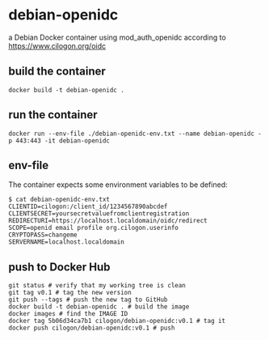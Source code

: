 # debian-openidc
a Debian Docker container using mod_auth_openidc according to https://www.cilogon.org/oidc

## build the container
```
docker build -t debian-openidc .
```

## run the container
```
docker run --env-file ./debian-openidc-env.txt --name debian-openidc -p 443:443 -it debian-openidc
```

## env-file
The container expects some environment variables to be defined:
```
$ cat debian-openidc-env.txt
CLIENTID=cilogon:/client_id/1234567890abcdef
CLIENTSECRET=yoursecretvaluefromclientregistration
REDIRECTURI=https://localhost.localdomain/oidc/redirect
SCOPE=openid email profile org.cilogon.userinfo
CRYPTOPASS=changeme
SERVERNAME=localhost.localdomain
```

## push to Docker Hub
```
git status # verify that my working tree is clean
git tag v0.1 # tag the new version
git push --tags # push the new tag to GitHub
docker build -t debian-openidc . # build the image
docker images # find the IMAGE ID
docker tag 5b06d34ca7b1 cilogon/debian-openidc:v0.1 # tag it
docker push cilogon/debian-openidc:v0.1 # push
